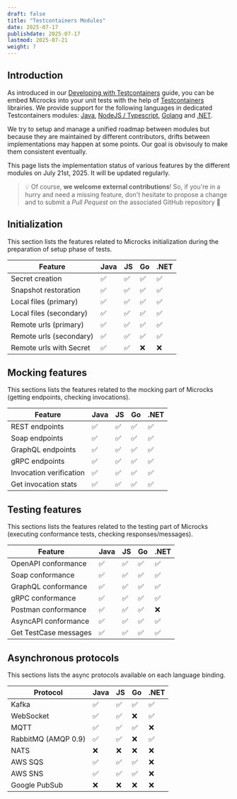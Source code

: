 ```yaml
---
draft: false
title: "Testcontainers Modules"
date: 2025-07-17
publishdate: 2025-07-17
lastmod: 2025-07-21
weight: 7
---
```


## Introduction

As introduced in our [Developing with Testcontainers](/documentation/guides/usage/developing-testcontainers) guide, you can be embed Microcks into your unit tests with the help of [Testcontainers](https://testcontainers.com) librairies. We provide support for the following languages in dedicated Testcontainers modules: [Java](https://github.com/microckcs/microcks-testcontainers-java), [NodeJS / Typescript](https://github.com/microckcs/microcks-testcontainers-node), [Golang](https://github.com/microckcs/microcks-testcontainers-go) and [.NET](https://github.com/microckcs/microcks-testcontainers-dotnet).

We try to setup and manage a unified roadmap between modules but because they are maintained by different contributors, drifts between implementations may happen at some points. Our goal is obvisouly to make them consistent eventually. 

This page lists the implementation status of various features by the different modules on July 21st, 2025. It will be updated regularly. 

> 💡 Of course, **we welcome external contributions**! So, if you're in a hurry and need a missing feature, don't hesitate to propose a change and to submit a _Pull Pequest_ on the associated GitHub repository 🙏

## Initialization

This section lists the features related to Microcks initialization during the preparation of setup phase of tests.

| Feature                 | Java  | JS   | Go   | .NET |
| ----------------------- | ----- | ---- | ---- | ---- |
| Secret creation         | ✅    | ✅    | ✅   | ✅   |
| Snapshot restoration    | ✅    | ✅    | ✅   | ✅   |
| Local files (primary)   | ✅    | ✅    | ✅   | ✅   |
| Local files (secondary) | ✅    | ✅    | ✅   | ✅   |
| Remote urls (primary)   | ✅    | ✅    | ✅   | ✅   |
| Remote urls (secondary) | ✅    | ✅    | ✅   | ✅   |
| Remote urls with Secret | ✅    | ✅    | ❌   | ❌   |

## Mocking features

This sections lists the features related to the mocking part of Microcks (getting endpoints, checking invocations).

| Feature                 | Java | JS    | Go   | .NET |
| ----------------------- | ----- | ---- | ---- | ---- |
| REST endpoints          | ✅    | ✅    | ✅   | ✅   |
| Soap endpoints          | ✅    | ✅    | ✅   | ✅   |
| GraphQL endpoints       | ✅    | ✅    | ✅   | ✅   |
| gRPC endpoints          | ✅    | ✅    | ✅   | ✅   |
| Invocation verification | ✅    | ✅    | ✅   | ✅   |
| Get invocation stats    | ✅    | ✅    | ✅   | ✅   |

## Testing features

This sections lists the features related to the testing part of Microcks (executing conformance tests, checking responses/messages).

| Feature               | Java | JS    | Go   | .NET |
| --------------------- | ----- | ---- | ---- | ---- |
| OpenAPI conformance   | ✅    | ✅    | ✅   | ✅   |
| Soap conformance      | ✅    | ✅    | ✅   | ✅   |
| GraphQL conformance   | ✅    | ✅    | ✅   | ✅   |
| gRPC conformance      | ✅    | ✅    | ✅   | ✅   |
| Postman conformance   | ✅    | ✅    | ✅   | ❌   |
| AsyncAPI conformance  | ✅    | ✅    | ✅   | ✅   |
| Get TestCase messages | ✅    | ✅    | ✅   | ✅   |

## Asynchronous protocols

This sections lists the async protocols available on each language binding.

| Protocol            | Java | JS    | Go   | .NET |
| ------------------- | ----- | ---- | ---- | ---- |
| Kafka               | ✅    | ✅    | ✅   | ✅   |
| WebSocket           | ✅    | ✅    | ❌   | ✅   |
| MQTT                | ✅    | ✅    | ✅   | ❌   |
| RabbitMQ (AMQP 0.9) | ✅    | ✅    | ❌   | ✅   |
| NATS                | ❌    | ❌    | ❌   | ❌   |
| AWS SQS             | ✅    | ✅    | ✅   | ❌   |
| AWS SNS             | ✅    | ✅    | ✅   | ❌   |
| Google PubSub       | ❌    | ❌    | ❌   | ❌   |